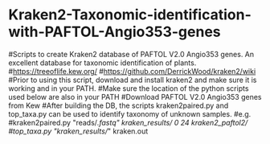 # Kraken2-Taxonomic-identification-with-PAFTOL-Angio353-genes
#Scripts to create Kraken2 database of PAFTOL V2.0 Angio353 genes. An excellent database for taxonomic identification of plants. #https://treeoflife.kew.org/ #https://github.com/DerrickWood/kraken2/wiki #Prior to using this script, download and install kraken2 and make sure it is working and in your PATH. #Make sure the location of the python scripts used below are also in your PATH #Download PAFTOL V2.0 Angio353 genes from Kew  #After building the DB, the scripts kraken2paired.py and top_taxa.py can be used to identify taxonomy of unknown samples. #e.g. #kraken2paired.py "reads/*.fastq" kraken_results/ 0 24 kraken2_paftol2/ #top_taxa.py "kraken_results/*" kraken.out
